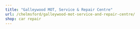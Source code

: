 ```yaml
---
title: "Galleywood MOT, Service & Repair Centre"
url: /chelmsford/galleywood-mot-service-and-repair-centre/
shop: car repair
---
```

